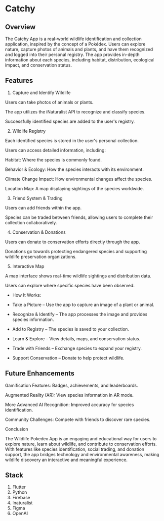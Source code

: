 # Catchy

## Overview

The Catchy App is a real-world wildlife identification and collection application, inspired by the concept of a Pokédex. Users can explore nature, capture photos of animals and plants, and have them recognized and logged into their personal registry. The app provides in-depth information about each species, including habitat, distribution, ecological impact, and conservation status.

## Features

1. Capture and Identify Wildlife

Users can take photos of animals or plants.

The app utilizes the iNaturalist API to recognize and classify species.

Successfully identified species are added to the user's registry.

2. Wildlife Registry

Each identified species is stored in the user's personal collection.

Users can access detailed information, including:

Habitat: Where the species is commonly found.

Behavior & Ecology: How the species interacts with its environment.

Climate Change Impact: How environmental changes affect the species.

Location Map: A map displaying sightings of the species worldwide.

3. Friend System & Trading

Users can add friends within the app.

Species can be traded between friends, allowing users to complete their collection collaboratively.

4. Conservation & Donations

Users can donate to conservation efforts directly through the app.

Donations go towards protecting endangered species and supporting wildlife preservation organizations.

5. Interactive Map

A map interface shows real-time wildlife sightings and distribution data.

Users can explore where specific species have been observed.

* How It Works:

- Take a Picture – Use the app to capture an image of a plant or animal.

- Recognize & Identify – The app processes the image and provides species information.

- Add to Registry – The species is saved to your collection.

- Learn & Explore – View details, maps, and conservation status.

- Trade with Friends – Exchange species to expand your registry.

- Support Conservation – Donate to help protect wildlife.


## Future Enhancements

Gamification Features: Badges, achievements, and leaderboards.

Augmented Reality (AR): View species information in AR mode.

More Advanced AI Recognition: Improved accuracy for species identification.

Community Challenges: Compete with friends to discover rare species.

Conclusion

The Wildlife Pokedex App is an engaging and educational way for users to explore nature, learn about wildlife, and contribute to conservation efforts. With features like species identification, social trading, and donation support, the app bridges technology and environmental awareness, making wildlife discovery an interactive and meaningful experience.

## Stack
1. Flutter
2. Python
3. Firebase
4. Inaturalist
5. Figma
6. OpenAI